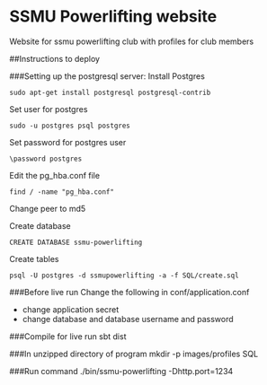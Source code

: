 SSMU Powerlifting website
=========================
Website for ssmu powerlifting club with profiles for club members

##Instructions to deploy

###Setting up the postgresql server:
Install Postgres

    sudo apt-get install postgresql postgresql-contrib

Set user for postgres

    sudo -u postgres psql postgres

Set password for postgres user

    \password postgres

Edit the pg_hba.conf file

    find / -name "pg_hba.conf"

Change peer to md5

Create database

    CREATE DATABASE ssmu-powerlifting

Create tables

    psql -U postgres -d ssmupowerlifting -a -f SQL/create.sql

###Before live run
Change the following in conf/application.conf
- change application secret
- change database and database username and password

###Compile for live run
    sbt dist

###In unzipped directory of program
    mkdir -p images/profiles SQL

###Run command
    ./bin/ssmu-powerlifting -Dhttp.port=1234